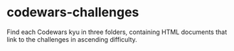 # codewars-challenges
Find each Codewars kyu in three folders, containing HTML documents that link to the challenges in ascending difficulty.
